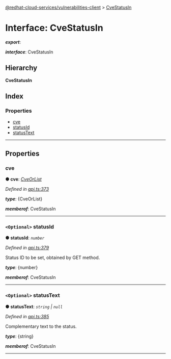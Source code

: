 [@redhat-cloud-services/vulnerabilities-client](../README.md) > [CveStatusIn](../interfaces/cvestatusin.md)

# Interface: CveStatusIn

*__export__*: 

*__interface__*: CveStatusIn

## Hierarchy

**CveStatusIn**

## Index

### Properties

* [cve](cvestatusin.md#cve)
* [statusId](cvestatusin.md#statusid)
* [statusText](cvestatusin.md#statustext)

---

## Properties

<a id="cve"></a>

###  cve

**● cve**: *[CveOrList](cveorlist.md)*

*Defined in [api.ts:373](https://github.com/karelhala/javascript-clients/blob/master/packages/vulnerabilities/api.ts#L373)*

*__type__*: {CveOrList}

*__memberof__*: CveStatusIn

___
<a id="statusid"></a>

### `<Optional>` statusId

**● statusId**: *`number`*

*Defined in [api.ts:379](https://github.com/karelhala/javascript-clients/blob/master/packages/vulnerabilities/api.ts#L379)*

Status ID to be set, obtained by GET method.

*__type__*: {number}

*__memberof__*: CveStatusIn

___
<a id="statustext"></a>

### `<Optional>` statusText

**● statusText**: *`string` \| `null`*

*Defined in [api.ts:385](https://github.com/karelhala/javascript-clients/blob/master/packages/vulnerabilities/api.ts#L385)*

Complementary text to the status.

*__type__*: {string}

*__memberof__*: CveStatusIn

___

